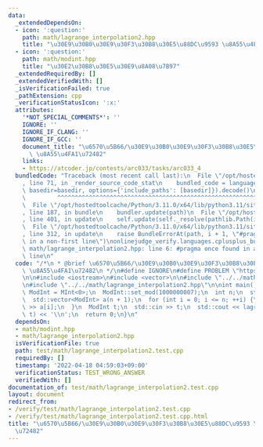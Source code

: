 ```yaml
---
data:
  _extendedDependsOn:
  - icon: ':question:'
    path: math/lagrange_interpolation2.hpp
    title: "\u30E9\u30B0\u30E9\u30F3\u30B8\u30E5\u88DC\u9593 \u8A55\u4FA1\u72482"
  - icon: ':question:'
    path: math/modint.hpp
    title: "\u30E2\u30B8\u30E5\u30E9\u8A08\u7B97"
  _extendedRequiredBy: []
  _extendedVerifiedWith: []
  _isVerificationFailed: true
  _pathExtension: cpp
  _verificationStatusIcon: ':x:'
  attributes:
    '*NOT_SPECIAL_COMMENTS*': ''
    IGNORE: ''
    IGNORE_IF_CLANG: ''
    IGNORE_IF_GCC: ''
    document_title: "\u6570\u5B66/\u30E9\u30B0\u30E9\u30F3\u30B8\u30E5\u88DC\u9593\
      \ \u8A55\u4FA1\u72482"
    links:
    - https://atcoder.jp/contests/arc033/tasks/arc033_4
  bundledCode: "Traceback (most recent call last):\n  File \"/opt/hostedtoolcache/Python/3.11.0/x64/lib/python3.11/site-packages/onlinejudge_verify/documentation/build.py\"\
    , line 71, in _render_source_code_stat\n    bundled_code = language.bundle(stat.path,\
    \ basedir=basedir, options={'include_paths': [basedir]}).decode()\n          \
    \         ^^^^^^^^^^^^^^^^^^^^^^^^^^^^^^^^^^^^^^^^^^^^^^^^^^^^^^^^^^^^^^^^^^^^^^^^^^^^^^^^^\n\
    \  File \"/opt/hostedtoolcache/Python/3.11.0/x64/lib/python3.11/site-packages/onlinejudge_verify/languages/cplusplus.py\"\
    , line 187, in bundle\n    bundler.update(path)\n  File \"/opt/hostedtoolcache/Python/3.11.0/x64/lib/python3.11/site-packages/onlinejudge_verify/languages/cplusplus_bundle.py\"\
    , line 401, in update\n    self.update(self._resolve(pathlib.Path(included), included_from=path))\n\
    \  File \"/opt/hostedtoolcache/Python/3.11.0/x64/lib/python3.11/site-packages/onlinejudge_verify/languages/cplusplus_bundle.py\"\
    , line 312, in update\n    raise BundleErrorAt(path, i + 1, \"#pragma once found\
    \ in a non-first line\")\nonlinejudge_verify.languages.cplusplus_bundle.BundleErrorAt:\
    \ math/lagrange_interpolation2.hpp: line 6: #pragma once found in a non-first\
    \ line\n"
  code: "/*\n * @brief \u6570\u5B66/\u30E9\u30B0\u30E9\u30F3\u30B8\u30E5\u88DC\u9593\
    \ \u8A55\u4FA1\u72482\n */\n#define IGNORE\n#define PROBLEM \"https://atcoder.jp/contests/arc033/tasks/arc033_4\"\
    \n\n#include <iostream>\n#include <vector>\n\n#include \"../../math/modint.hpp\"\
    \n#include \"../../math/lagrange_interpolation2.hpp\"\n\nint main() {\n  using\
    \ ModInt = MInt<0>;\n  ModInt::set_mod(1000000007);\n  int n;\n  std::cin >> n;\n\
    \  std::vector<ModInt> a(n + 1);\n  for (int i = 0; i <= n; ++i) {\n    std::cin\
    \ >> a[i];\n  }\n  ModInt t;\n  std::cin >> t;\n  std::cout << lagrange_interpolation(a,\
    \ t) << '\\n';\n  return 0;\n}\n"
  dependsOn:
  - math/modint.hpp
  - math/lagrange_interpolation2.hpp
  isVerificationFile: true
  path: test/math/lagrange_interpolation2.test.cpp
  requiredBy: []
  timestamp: '2022-04-18 04:59:03+09:00'
  verificationStatus: TEST_WRONG_ANSWER
  verifiedWith: []
documentation_of: test/math/lagrange_interpolation2.test.cpp
layout: document
redirect_from:
- /verify/test/math/lagrange_interpolation2.test.cpp
- /verify/test/math/lagrange_interpolation2.test.cpp.html
title: "\u6570\u5B66/\u30E9\u30B0\u30E9\u30F3\u30B8\u30E5\u88DC\u9593 \u8A55\u4FA1\
  \u72482"
---
```

